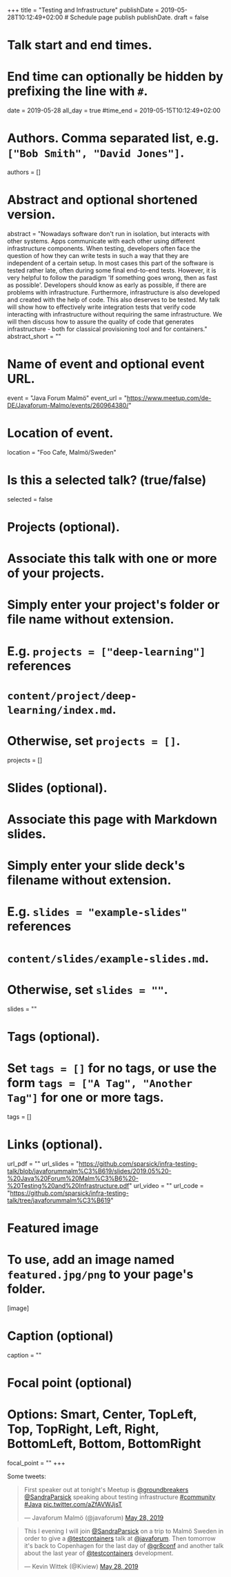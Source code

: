 +++
title = "Testing and Infrastructure"
publishDate = 2019-05-28T10:12:49+02:00  # Schedule page publish publishDate.
draft = false

# Talk start and end times.
#   End time can optionally be hidden by prefixing the line with `#`.
date = 2019-05-28
all_day = true
#time_end = 2019-05-15T10:12:49+02:00

# Authors. Comma separated list, e.g. `["Bob Smith", "David Jones"]`.
authors = []

# Abstract and optional shortened version.
abstract = "Nowadays software don't run in isolation, but interacts with other systems. Apps communicate with each other using different infrastructure components. When testing, developers often face the question of how they can write tests in such a way that they are independent of a certain setup. In most cases this part of the software is tested rather late, often during some final end-to-end tests. However, it is very helpful to follow the paradigm 'If something goes wrong, then as fast as possible'. Developers should know as early as possible, if there are problems with infrastructure. Furthermore, infrastructure is also developed and created with the help of code. This also deserves to be tested. My talk will show how to effectively write integration tests that verify code interacting with infrastructure without requiring the same infrastructure. We will then discuss how to assure the quality of code that generates infrastructure - both for classical provisioning tool and for containers."
abstract_short = ""

# Name of event and optional event URL.
event = "Java Forum Malmö"
event_url = "https://www.meetup.com/de-DE/Javaforum-Malmo/events/260964380/"

# Location of event.
location = "Foo Cafe, Malmö/Sweden"

# Is this a selected talk? (true/false)
selected = false

# Projects (optional).
#   Associate this talk with one or more of your projects.
#   Simply enter your project's folder or file name without extension.
#   E.g. `projects = ["deep-learning"]` references
#   `content/project/deep-learning/index.md`.
#   Otherwise, set `projects = []`.
projects = []

# Slides (optional).
#   Associate this page with Markdown slides.
#   Simply enter your slide deck's filename without extension.
#   E.g. `slides = "example-slides"` references
#   `content/slides/example-slides.md`.
#   Otherwise, set `slides = ""`.
slides = ""

# Tags (optional).
#   Set `tags = []` for no tags, or use the form `tags = ["A Tag", "Another Tag"]` for one or more tags.
tags = []

# Links (optional).
url_pdf = ""
url_slides = "https://github.com/sparsick/infra-testing-talk/blob/javaforummalm%C3%B619/slides/2019.05%20-%20Java%20Forum%20Malm%C3%B6%20-%20Testing%20and%20Infrastructure.pdf"
url_video = ""
url_code = "https://github.com/sparsick/infra-testing-talk/tree/javaforummalm%C3%B619"

# Featured image
# To use, add an image named `featured.jpg/png` to your page's folder.
[image]
  # Caption (optional)
  caption = ""

  # Focal point (optional)
  # Options: Smart, Center, TopLeft, Top, TopRight, Left, Right, BottomLeft, Bottom, BottomRight
  focal_point = ""
+++


Some tweets:

<blockquote class="twitter-tweet" data-partner="tweetdeck"><p lang="en" dir="ltr">First speaker out at tonight&#39;s Meetup is <a href="https://twitter.com/groundbreakers?ref_src=twsrc%5Etfw">@groundbreakers</a> <a href="https://twitter.com/SandraParsick?ref_src=twsrc%5Etfw">@SandraParsick</a> speaking about testing infrastructure <a href="https://twitter.com/hashtag/community?src=hash&amp;ref_src=twsrc%5Etfw">#community</a> <a href="https://twitter.com/hashtag/Java?src=hash&amp;ref_src=twsrc%5Etfw">#Java</a> <a href="https://t.co/aZfAVWJjsT">pic.twitter.com/aZfAVWJjsT</a></p>&mdash; Javaforum Malmö (@javaforum) <a href="https://twitter.com/javaforum/status/1133400645438988289?ref_src=twsrc%5Etfw">May 28, 2019</a></blockquote>
<script async src="https://platform.twitter.com/widgets.js" charset="utf-8"></script>


<blockquote class="twitter-tweet" data-partner="tweetdeck"><p lang="en" dir="ltr">This I evening I will join <a href="https://twitter.com/SandraParsick?ref_src=twsrc%5Etfw">@SandraParsick</a> on a trip to Malmö Sweden in order to give a <a href="https://twitter.com/testcontainers?ref_src=twsrc%5Etfw">@testcontainers</a> talk at <a href="https://twitter.com/javaforum?ref_src=twsrc%5Etfw">@javaforum</a>. Then tomorrow it&#39;s back to Copenhagen for the last day of <a href="https://twitter.com/gr8conf?ref_src=twsrc%5Etfw">@gr8conf</a> and another talk about the last year of <a href="https://twitter.com/testcontainers?ref_src=twsrc%5Etfw">@testcontainers</a> development.</p>&mdash; Kevin Wittek (@Kiview) <a href="https://twitter.com/Kiview/status/1133360893138538496?ref_src=twsrc%5Etfw">May 28, 2019</a></blockquote>
<script async src="https://platform.twitter.com/widgets.js" charset="utf-8"></script>
